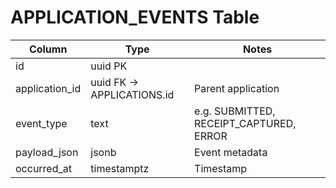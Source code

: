 # APPLICATION_EVENTS Table

| Column | Type | Notes |
|--------|------|-------|
| id | uuid PK | |
| application_id | uuid FK -> APPLICATIONS.id | Parent application |
| event_type | text | e.g. SUBMITTED, RECEIPT_CAPTURED, ERROR |
| payload_json | jsonb | Event metadata |
| occurred_at | timestamptz | Timestamp |
